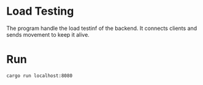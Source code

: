 # Load Testing

The program handle the load testinf of the backend. It connects clients and sends movement to keep it alive.

# Run
```
cargo run localhost:8080
```